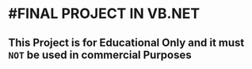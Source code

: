 #FINAL PROJECT IN VB.NET
===================================

## This Project is for Educational Only and it must `NOT` be used in commercial Purposes
